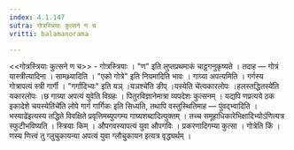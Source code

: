 ```yaml
---
index: 4.1.147
sutra: गोत्रस्त्रियाः कुत्सने ण च
vritti: balamanorama

---
```

<<गोत्रस्त्रियाः कुत्सने ण च>> - गोत्रस्त्रियाः । "ण" इति लुप्तप्रथमाकं चाट्ठगनुकृष्यते । तदाह — गोत्रं यास्त्रीत्यादिना । सामथ्र्यादिति । "एको गोत्रे" इति नियमादिति भावः । गाग्र्या अपत्यमिति । गर्गस्य गोत्रापत्यं स्त्री गार्गी । "गर्गादिभ्यः" इति यञ् ।यञश्चे॑ति ङीप् ।यस्येति चे॑त्यकारलोपः ।हलस्तद्धितस्ये॑ति यकारलोपः ।छ गाग्र्या अपत्यं युवेति विग्रहः । पितुरविज्ञानेमात्रा व्यपदेशः कुत्सनम् । यद्यपि णप्रत्यये ठक इकादेशे चयस्येति॑चे॑ति लोपे गार्ग गार्गिकः इति सिध्यति, तथापि वस्तुस्थितिमाह — पुंवद्भ्वादिति ।भस्याढे॑इत्यस्य तद्धिते विवक्षिते प्रवृत्तिमब्युपगम्य गाग्र्यशब्दादित्युक्तम् । तच्च समूहाधिकारेभिक्षादिभ्योऽ॑णित्यत्र स्फुटीभविष्यति । स्त्रियाः किम्  । औपगवस्यापत्यं युवा औपगविः । प्रकरणादिगम्या कुत्सा । गोत्रेति किं  । णस्य णित्त्वं तु ग्लुचुकायन्या अपत्यं युवा ग्लौचुकायन इत्यत्र वृद्ध्यर्थम् ।